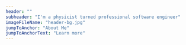 ```yaml
---
header: ""
subheader: "I'm a physicist turned professional software engineer"
imageFileName: "header-bg.jpg"
jumpToAnchor: "About Me"
jumpToAnchorText: "Learn more"
---
```

